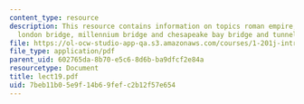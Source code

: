 ```yaml
---
content_type: resource
description: This resource contains information on topics roman empire, roman roads,
  london bridge, millennium bridge and chesapeake bay bridge and tunnel.
file: https://ol-ocw-studio-app-qa.s3.amazonaws.com/courses/1-201j-introduction-to-transportation-systems-fall-2006/7beb11b05e9f14b69fefc2b12f57e654_lect19.pdf
file_type: application/pdf
parent_uid: 602765da-8b70-e5c6-8d6b-ba9dfcf2e84a
resourcetype: Document
title: lect19.pdf
uid: 7beb11b0-5e9f-14b6-9fef-c2b12f57e654
---
```

